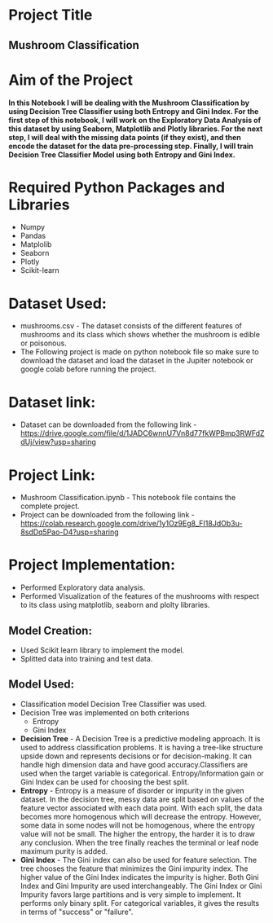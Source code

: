 # Project Title
## **Mushroom Classification**


# Aim of the Project
**In this Notebook I will be dealing with the Mushroom Classification by using Decision Tree Classifier using both Entropy and Gini Index.
For the first step of this notebook, I will work on the Exploratory Data Analysis of this dataset by using Seaborn, Matplotlib and Plotly libraries.
For the next step, I will deal with the missing data points (if they exist), and then encode the dataset for the data pre-processing step.
Finally, I will train Decision Tree Classifier Model using both Entropy and Gini Index.**

# Required Python Packages and Libraries
* Numpy
* Pandas
* Matplolib
* Seaborn
* Plotly
* Scikit-learn

# Dataset Used:
* mushrooms.csv - The dataset consists of the different features of mushrooms and its class which shows whether the mushroom is edible or poisonous.
* The Following project is made on python notebook file so make sure to download the dataset and load the dataset in the Jupiter notebook or google colab before running the project.
# Dataset link:
* Dataset can be downloaded from the following link - https://drive.google.com/file/d/1JADC6wnnU7Vn8d77fkWPBmp3RWFdZdUj/view?usp=sharing
# Project Link:
* Mushroom Classification.ipynb - This notebook file contains the complete project.
* Project can be downloaded from the following link - https://colab.research.google.com/drive/1y1Oz9Eg8_FI18JdOb3u-8sdDq5Pao-D4?usp=sharing

# Project Implementation:
* Performed Exploratory data analysis.
* Performed Visualization of the features of the mushrooms with respect to its class using matplotlib, seaborn and plolty libraries.

## Model Creation:
* Used Scikit learn library to implement the model.
* Splitted data into training and test data.

## Model Used:
* Classification model Decision Tree Classifier was used.
* Decision Tree was implemented on both criterions 
     * Entropy 
     * Gini Index
* **Decision Tree** - A Decision Tree is a predictive modeling approach. It is used to address classification problems. It is having a tree-like structure upside down and represents decisions or for decision-making. It can handle high dimension data and have good accuracy.Classifiers are used when the target variable is categorical. Entropy/Information gain or Gini Index can be used for choosing the best split. 
* **Entropy** - Entropy is a measure of disorder or impurity in the given dataset. In the decision tree, messy data are split based on values of the feature vector associated with each data point. With each split, the data becomes more homogenous which will decrease the entropy. However, some data in some nodes will not be homogenous, where the entropy value will not be small. The higher the entropy, the harder it is to draw any conclusion. When the tree finally reaches the terminal or leaf node maximum purity is added.
* **Gini Index** - The Gini index can also be used for feature selection. The tree chooses the feature that minimizes the Gini impurity index. The higher value of the Gini Index indicates the impurity is higher. Both Gini Index and Gini Impurity are used interchangeably. The Gini Index or Gini Impurity favors large partitions and is very simple to implement. It performs only binary split. For categorical variables, it gives the results in terms of "success" or "failure".

